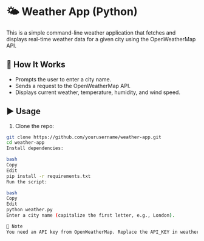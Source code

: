# 🌤️ Weather App (Python)

This is a simple command-line weather application that fetches and displays real-time weather data for a given city using the OpenWeatherMap API.

## 🔧 How It Works

- Prompts the user to enter a city name.
- Sends a request to the OpenWeatherMap API.
- Displays current weather, temperature, humidity, and wind speed.

## ▶️ Usage

1. Clone the repo:

```bash
git clone https://github.com/yourusername/weather-app.git
cd weather-app
Install dependencies:

bash
Copy
Edit
pip install -r requirements.txt
Run the script:

bash
Copy
Edit
python weather.py
Enter a city name (capitalize the first letter, e.g., London).

🔑 Note
You need an API key from OpenWeatherMap. Replace the API_KEY in weather.py with your key.
